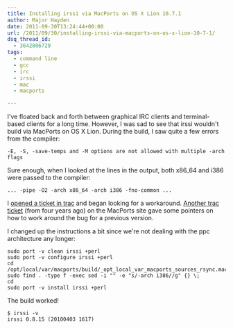 ```yaml
---
title: Installing irssi via MacPorts on OS X Lion 10.7.1
author: Major Hayden
date: 2011-09-30T13:24:44+00:00
url: /2011/09/30/installing-irssi-via-macports-on-os-x-lion-10-7-1/
dsq_thread_id:
  - 3642806729
tags:
  - command line
  - gcc
  - irc
  - irssi
  - mac
  - macports

---
```

I've floated back and forth between graphical IRC clients and terminal-based clients for a long time. However, I was sad to see that irssi wouldn't build via MacPorts on OS X Lion. During the build, I saw quite a few errors from the compiler:

```
-E, -S, -save-temps and -M options are not allowed with multiple -arch flags
```


Sure enough, when I looked at the lines in the output, both x86_64 and i386 were passed to the compiler:

```
... -pipe -O2 -arch x86_64 -arch i386 -fno-common ...
```


I [opened a ticket in trac][1] and began looking for a workaround. [Another trac ticket][2] (from four years ago) on the MacPorts site gave some pointers on how to work around the bug for a previous version.

I changed up the instructions a bit since we're not dealing with the ppc architecture any longer:

```
sudo port -v clean irssi +perl
sudo port -v configure irssi +perl
cd /opt/local/var/macports/build/_opt_local_var_macports_sources_rsync.macports.org_release_tarballs_ports_irc_irssi/irssi/work/
sudo find . -type f -exec sed -i "" -e "s/-arch i386//g" {} \;
cd
sudo port -v install irssi +perl
```


The build worked!

```
$ irssi -v
irssi 0.8.15 (20100403 1617)
```


 [1]: http://trac.macports.org/ticket/31467
 [2]: http://trac.macports.org/ticket/13004#comment:4
